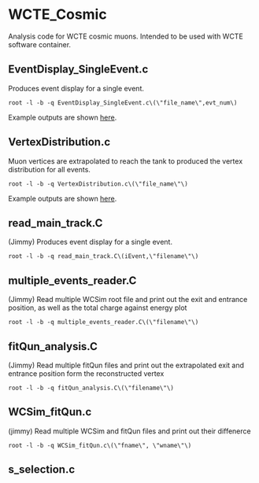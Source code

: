 # WCTE_Cosmic
Analysis code for WCTE cosmic muons. Intended to be used with WCTE software container.

## EventDisplay_SingleEvent.c
Produces event display for a single event.
```
root -l -b -q EventDisplay_SingleEvent.c\(\"file_name\",evt_num\)
```
Example outputs are shown [here](fig/EventDisplay_SingleEvent).

## VertexDistribution.c
Muon vertices are extrapolated to reach the tank to produced the vertex distribution for all events.
```
root -l -b -q VertexDistribution.c\(\"file_name\"\)
```
Example outputs are shown [here](fig/VertexDistribution).

## read_main_track.C
(Jimmy) Produces event display for a single event.
```
root -l -b -q read_main_track.C\(iEvent,\"filename\"\)
```


## multiple_events_reader.C
(Jimmy) Read multiple WCSim root file and print out the exit and entrance position, as well as the total charge against energy plot
```
root -l -b -q multiple_events_reader.C\(\"filename\"\)
```


## fitQun_analysis.C
(Jimmy) Read multiple fitQun files and print out the extrapolated exit and entrance position form the reconstructed vertex
```
root -l -b -q fitQun_analysis.C\(\"filename\"\)
```


## WCSim_fitQun.c
(jimmy) Read multiple WCSim and fitQun files and print out their diffenerce
```
root -l -b -q WCSim_fitQun.c\(\"fname\", \"wname\"\)
```

## s_selection.c